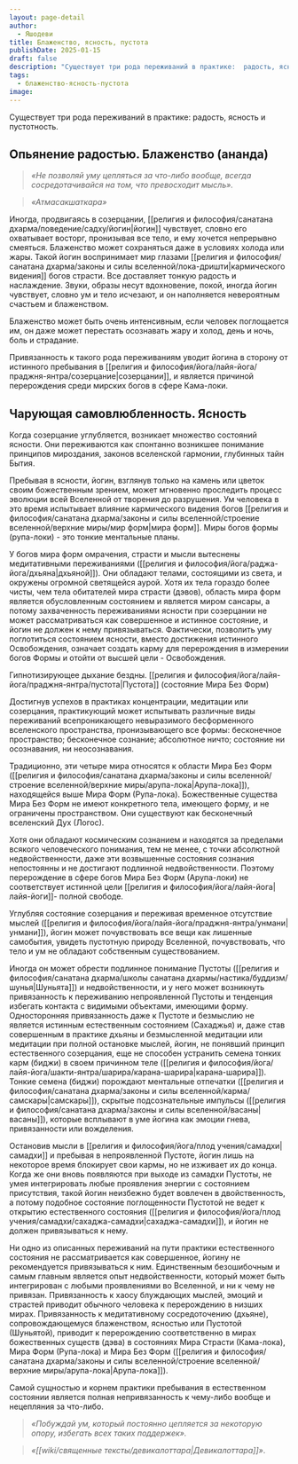 ```yaml
---
layout: page-detail
author:
  - Яшодеви
title: Блаженство, ясность, пустота
publishDate: 2025-01-15
draft: false
description: "Существует три рода переживаний в практике:  радость, ясность и пустотность."
tags:
  - блаженство-ясность-пустота
image:
---
```

Существует три рода переживаний в практике:  радость, ясность и пустотность.

## Опьянение радостью. Блаженство (ананда)
>*«Не позволяй уму цепляться за что-либо вообще, всегда сосредотачивайся на том, что превосходит мысль».*

>*«Атмасакшаткара»*

Иногда, продвигаясь в созерцании, [[религия и философия/санатана дхарма/поведение/садху/йогин|йогин]] чувствует, словно его охватывает восторг, пронизывая все тело, и ему хочется непрерывно смеяться. Блаженство может сохраняться даже в условиях холода или жары. Такой йогин воспринимает мир глазами [[религия и философия/санатана дхарма/законы и силы вселенной/лока-дришти|кармического видения]] богов страсти. Все доставляет тонкую радость и наслаждение. Звуки, образы несут вдохновение, покой, иногда йогин чувствует, словно ум и тело исчезают, и он наполняется невероятным счастьем и блаженством.

Блаженство может быть очень интенсивным, если человек поглощается им, он даже может перестать осознавать жару и холод, день и ночь, боль и страдание.

Привязанность к такого рода переживаниям уводит йогина в сторону от истинного пребывания в [[религия и философия/йога/лайя-йога/праджня-янтра/созерцание|созерцании]], и является причиной перерождения среди мирских богов в сфере Кама-локи.

## Чарующая самовлюбленность. Ясность
Когда созерцание углубляется, возникает множество состояний ясности. Они переживаются как спонтанно возникшее понимание принципов мироздания, законов вселенской гармонии, глубинных тайн Бытия.

Пребывая в ясности, йогин, взглянув только на камень или цветок своим божественным зрением, может мгновенно проследить процесс эволюции всей Вселенной от творения до разрушения. Ум человека в это время испытывает влияние кармического видения богов [[религия и философия/санатана дхарма/законы и силы вселенной/строение вселенной/верхние миры/мир форм|мира форм]]. Миры богов формы (рупа-локи) - это тонкие ментальные планы.

У богов мира форм омрачения, страсти и мысли вытеснены медитативными переживаниями ([[религия и философия/йога/раджа-йога/дхьяна|дхьяной]]). Они обладают телами, состоящими из света, и окружены огромной светящейся аурой. Хотя их тела гораздо более чисты, чем тела обитателей мира страсти (дэвов), область мира форм является обусловленным состоянием и является миром сансары, а потому захваченность переживаниями ясности при созерцании не может рассматриваться как совершенное и истинное состояние, и йогин не должен к нему привязываться. Фактически, позволить уму поглотиться состоянием ясности, вместо достижения истинного Освобождения, означает создать карму для перерождения в измерении богов Формы и отойти от высшей цели - Освобождения.

Гипнотизирующее дыхание бездны. [[религия и философия/йога/лайя-йога/праджня-янтра/пустота|Пустота]] (состояние Мира Без Форм)

Достигнув успехов в практиках концентрации, медитации или созерцания, практикующий может испытывать различные виды переживаний всепроникающего невыразимого бесформенного вселенского пространства, пронизывающего все формы: бесконечное пространство; бесконечное сознание; абсолютное ничто; состояние ни осознавания, ни неосознавания.

Традиционно, эти четыре мира относятся к области Мира Без Форм ([[религия и философия/санатана дхарма/законы и силы вселенной/строение вселенной/верхние миры/арупа-лока|Арупа-лока]]), находящейся выше Мира Форм (Рупа-лока). Божественные существа Мира Без Форм не имеют конкретного тела, имеющего форму, и не ограничены пространством. Они существуют как бесконечный вселенский Дух (Логос).

Хотя они обладают космическим сознанием и находятся за пределами всякого человеческого понимания, тем не менее, с точки абсолютной недвойственности, даже эти возвышенные состояния сознания непостоянны и не достигают подлинной недвойственности. Поэтому перерождение в сфере богов Мира Без Форм (Арупа-локи) не соответствует истинной цели [[религия и философия/йога/лайя-йога|лайя-йоги]]- полной свободе.

Углубляя состояние созерцания и переживая временное отсутствие мыслей ([[религия и философия/йога/лайя-йога/праджня-янтра/унмани|унмани]]), йогин может почувствовать все вещи как лишенные самобытия, увидеть пустотную природу Вселенной, почувствовать, что тело и ум не обладают собственным существованием.

Иногда он может обрести подлинное понимание Пустоты ([[религия и философия/санатана дхарма/школы санатана дхармы/настика/буддизм/шунья|Шуньята]]) и недвойственности, и у него может возникнуть привязанность к переживанию непроявленной Пустоты и тенденция избегать контакта с видимыми объектами, имеющими форму. Односторонняя привязанность даже к Пустоте и безмыслию не является истинным естественным состоянием (Сахаджья) и, даже став совершенным в практике дхьяны и безмысленной медитации или медитации при полной остановке мыслей, йогин, не понявший принцип естественного созерцания, еще не способен устранить семена тонких карм (биджи) в своем причинном теле ([[религия и философия/йога/лайя-йога/шакти-янтра/шарира/карана-шарира|карана-шарира]]). Тонкие семена (биджи) порождают ментальные отпечатки ([[религия и философия/санатана дхарма/законы и силы вселенной/карма/самскары|самскары]]), скрытые подсознательные импульсы ([[религия и философия/санатана дхарма/законы и силы вселенной/васаны|васаны]]), которые всплывают в уме йогина как эмоции гнева, привязанности или вожделения.

Остановив мысли в [[религия и философия/йога/плод учения/самадхи|самадхи]] и пребывая в непроявленной Пустоте, йогин лишь на некоторое время блокирует свои кармы, но не изживает их до конца. Когда же они вновь появляются при выходе из самадхи Пустоты, не умея интегрировать любые проявления энергии с состоянием присутствия, такой йогин неизбежно будет вовлечен в двойственность, а потому подобное состояние поглощенности Пустотой не ведет к открытию естественного состояния ([[религия и философия/йога/плод учения/самадхи/сахаджа-самадхи|сахаджа-самадхи]]), и йогин не должен привязываться к нему.

Ни одно из описанных переживаний на пути практики естественного состояния не рассматривается как совершенное, йогину не рекомендуется привязываться к ним. Единственным безошибочным и самым главным является опыт недвойственности, который может быть интегрирован с любыми проявлениями во Вселенной, и ни к чему не привязан. Привязанность к хаосу блуждающих мыслей, эмоций и страстей приводит обычного человека к перерождению в низших мирах. Привязанность к медитативному сосредоточению (дхьяне), сопровождающемуся блаженством, ясностью или Пустотой (Шуньятой), приводит к перерождению соответственно в мирах божественных существ (дэва) в состояниях Мира Страсти (Кама-лока), Мира Форм (Рупа-лока) и Мира Без Форм ([[религия и философия/санатана дхарма/законы и силы вселенной/строение вселенной/верхние миры/арупа-лока|Арупа-лока]]).

Самой сущностью и корнем практики пребывания в естественном состоянии является полная непривязанность к чему-либо вообще и нецепляния за что-либо.

>*«Побуждай ум, который постоянно цепляется за некоторую опору, избегать всех таких поддержек».*

>*«[[wiki/священные тексты/девикалоттара|Девикалоттара]]»*.
